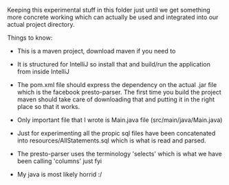 Keeping this experimental stuff in this folder just until we get something more concrete working which can actually be used and integrated into our actual project directory.

Things to know:

- This is a maven project, download maven if you need to 

- It is structured for IntelliJ so install that and build/run the application from inside IntelliJ

- The pom.xml file should express the dependency on the actual .jar file which is the facebook presto-parser. The first time you build the project maven should take care of downloading that and putting it in the right place so that it works.

- Only important file that I wrote is Main.java file (src/main/java/Main.java)

- Just for experimenting all the propic sql files have been concatenated into resources/AllStatements.sql which is what is read and parsed.

- The presto-parser uses the terminology 'selects' which is what we have been calling 'columns' just fyi

- My java is most likely horrid :/ 
